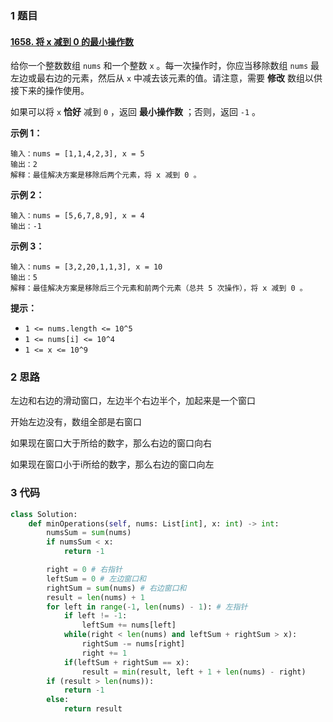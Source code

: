 ### 1 题目

#### [1658. 将 x 减到 0 的最小操作数](https://leetcode.cn/problems/minimum-operations-to-reduce-x-to-zero/)

给你一个整数数组 `nums` 和一个整数 `x` 。每一次操作时，你应当移除数组 `nums` 最左边或最右边的元素，然后从 `x` 中减去该元素的值。请注意，需要 **修改** 数组以供接下来的操作使用。

如果可以将 `x` **恰好** 减到 `0` ，返回 **最小操作数** ；否则，返回 `-1` 。

 

**示例 1：**

```
输入：nums = [1,1,4,2,3], x = 5
输出：2
解释：最佳解决方案是移除后两个元素，将 x 减到 0 。
```

**示例 2：**

```
输入：nums = [5,6,7,8,9], x = 4
输出：-1
```

**示例 3：**

```
输入：nums = [3,2,20,1,1,3], x = 10
输出：5
解释：最佳解决方案是移除后三个元素和前两个元素（总共 5 次操作），将 x 减到 0 。
```

 

**提示：**

- `1 <= nums.length <= 10^5`
- `1 <= nums[i] <= 10^4`
- `1 <= x <= 10^9`

### 2 思路

左边和右边的滑动窗口，左边半个右边半个，加起来是一个窗口

开始左边没有，数组全部是右窗口

如果现在窗口大于所给的数字，那么右边的窗口向右

如果现在窗口小于i所给的数字，那么右边的窗口向左

### 3 代码



```python
class Solution:
    def minOperations(self, nums: List[int], x: int) -> int:
        numsSum = sum(nums)
        if numsSum < x:
            return -1

        right = 0 # 右指针
        leftSum = 0 # 左边窗口和
        rightSum = sum(nums) # 右边窗口和
        result = len(nums) + 1
        for left in range(-1, len(nums) - 1): # 左指针
            if left != -1:
                leftSum += nums[left]
            while(right < len(nums) and leftSum + rightSum > x):
                rightSum -= nums[right]
                right += 1
            if(leftSum + rightSum == x):
                result = min(result, left + 1 + len(nums) - right)
        if (result > len(nums)):
            return -1
        else:
            return result

